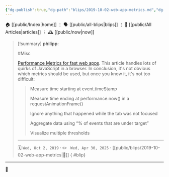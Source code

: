 ```yaml
---
{"dg-publish":true,"dg-path":"blips/2019-10-02-web-app-metrics.md","dg-permalink":"2019/10/02/web-app-metrics/","permalink":"/2019/10/02/web-app-metrics/","title":"philipp @ 2019-10-02"}
---
```



<div class="transclusion internal-embed is-loaded"><div class="markdown-embed">




🏠 [[public/Index\|home]]  ⋮ 🗣️ [[public/all-blips\|blips]] ⋮  📝 [[public/All Articles\|articles]]  ⋮ 🕰️ [[public/now\|now]]


</div></div>


> [!summary] **philipp**:
>
> #Misc
>
> [Performance Metrics for fast web apps](https://blog.superhuman.com/performance-metrics-for-blazingly-fast-web-apps-ec12efa26bcb). This article handles lots of quirks of JavaScript in a browser. In conclusion, it's not obvious which metrics should be used, but once you know it, it's not too difficult:
>
> > Measure time starting at event.timeStamp
> >
> > Measure time ending at performance.now() in a requestAnimationFrame()
> >
> > Ignore anything that happened while the tab was not focused
> >
> > Aggregate data using “% of events that are under target”
> >
> > Visualize multiple thresholds
> - - -
>
> 🗓️ <code>Wed, Oct 2, 2019</code>  · ✏️ <code> Wed, Apr 30, 2025</code>  · [[public/blips/2019-10-02-web-app-metrics\|🔗]]
{ #blip}


- - -

 👾
